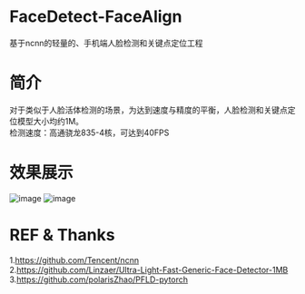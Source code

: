# FaceDetect-FaceAlign
基于ncnn的轻量的、手机端人脸检测和关键点定位工程
# 简介
  对于类似于人脸活体检测的场景，为达到速度与精度的平衡，人脸检测和关键点定位模型大小均约1M。  
  检测速度：高通骁龙835-4核，可达到40FPS
# 效果展示
![image](https://github.com/hzq-zjm/FaceDetect-FaceLandmark/blob/main/pic/result.jpg)
![image](https://github.com/hzq-zjm/FaceDetect-FaceLandmark/blob/main/pic/allstar_result.jpg)

# REF & Thanks
1.https://github.com/Tencent/ncnn  
2.https://github.com/Linzaer/Ultra-Light-Fast-Generic-Face-Detector-1MB    
3.https://github.com/polarisZhao/PFLD-pytorch

